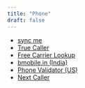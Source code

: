 ```yaml
---
title: "Phone"
draft: false
---
```


- [sync me](https://sync.me/)<br>
- [True Caller](https://www.truecaller.com/)<br>
- [Free Carrier Lookup](http://freecarrierlookup.com/)<br>
- [bmobile.in (India)](https://bmobile.in/)<br>
- [Phone Validator (US)](http://www.phonevalidator.com)<br>
- [Next Caller](https://nextcaller.com/)<br>

